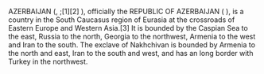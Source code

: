 AZERBAIJAN (, ;[1][2] ), officially the REPUBLIC OF AZERBAIJAN ( ), is a country in the South Caucasus region of Eurasia at the crossroads of Eastern Europe and Western Asia.[3] It is bounded by the Caspian Sea to the east, Russia to the north, Georgia to the northwest, Armenia to the west and Iran to the south. The exclave of Nakhchivan is bounded by Armenia to the north and east, Iran to the south and west, and has an long border with Turkey in the northwest.
